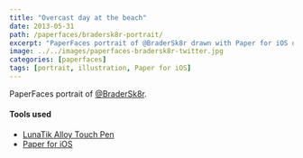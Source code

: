 ```yaml
---
title: "Overcast day at the beach"
date: 2013-05-31
path: /paperfaces/bradersk8r-portrait/
excerpt: "PaperFaces portrait of @BraderSk8r drawn with Paper for iOS on an iPad."
image: ../../images/paperfaces-bradersk8r-twitter.jpg
categories: [paperfaces]
tags: [portrait, illustration, Paper for iOS]
---
```


PaperFaces portrait of [@BraderSk8r](https://twitter.com/BraderSk8r).

#### Tools used

- [LunaTik Alloy Touch Pen](https://www.amazon.com/gp/product/B00821TR7G/ref=as_li_ss_tl?ie=UTF8&tag=mademist-20&linkCode=as2&camp=1789&creative=390957&creativeASIN=B00821TR7G)
- [Paper for iOS](https://paper.bywetransfer.com/)
